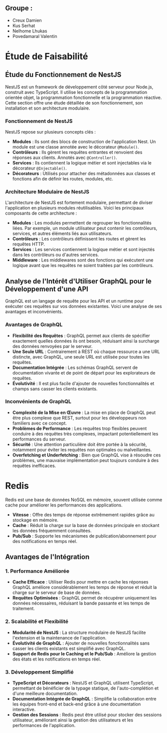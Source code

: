 ## Groupe :

- Creux Damien
- Kus Serhat
- Nelhome Lhukas
- Povedamaral Valentin


# Étude de Faisabilité

## Étude du Fonctionnement de NestJS

NestJS est un framework de développement côté serveur pour Node.js, construit avec TypeScript. Il utilise les concepts de la programmation orientée objet, la programmation fonctionnelle et la programmation réactive. Cette section offre une étude détaillée de son fonctionnement, son installation et son architecture modulaire.

### Fonctionnement de NestJS

NestJS repose sur plusieurs concepts clés :

- **Modules** : Ils sont des blocs de construction de l'application Nest. Un module est une classe annotée avec le décorateur `@Module()`.
- **Contrôleurs** : Ils gèrent les requêtes entrantes et renvoient des réponses aux clients. Annotés avec `@Controller()`.
- **Services** : Ils contiennent la logique métier et sont injectables via le décorateur `@Injectable()`.
- **Décorateurs** : Utilisés pour attacher des métadonnées aux classes et fonctions afin de définir les routes, modules, etc.

### Architecture Modulaire de NestJS

L'architecture de NestJS est fortement modulaire, permettant de diviser l'application en plusieurs modules réutilisables. Voici les principaux composants de cette architecture :

- **Modules** : Les modules permettent de regrouper les fonctionnalités liées. Par exemple, un module utilisateur peut contenir les contrôleurs, services, et autres éléments liés aux utilisateurs.
- **Contrôleurs** : Les contrôleurs définissent les routes et gèrent les requêtes HTTP.
- **Services** : Les services contiennent la logique métier et sont injectés dans les contrôleurs ou d'autres services.
- **Middleware** : Les middlewares sont des fonctions qui exécutent une logique avant que les requêtes ne soient traitées par les contrôleurs.

## Analyse de l'Intérêt d'Utiliser GraphQL pour le Développement d'une API

GraphQL est un langage de requête pour les API et un runtime pour exécuter ces requêtes sur vos données existantes. Voici une analyse de ses avantages et inconvénients.

### Avantages de GraphQL

- **Flexibilité des Requêtes** : GraphQL permet aux clients de spécifier exactement quelles données ils ont besoin, réduisant ainsi la surcharge des données renvoyées par le serveur.
- **Une Seule URL** : Contrairement à REST où chaque ressource a une URL distincte, avec GraphQL, une seule URL est utilisée pour toutes les requêtes.
- **Documentation Intégrée** : Les schémas GraphQL servent de documentation vivante et de point de départ pour les explorateurs de requêtes.
- **Évolutivité** : Il est plus facile d'ajouter de nouvelles fonctionnalités et champs sans casser les clients existants.

### Inconvénients de GraphQL

- **Complexité de la Mise en Œuvre** : La mise en place de GraphQL peut être plus complexe que REST, surtout pour les développeurs non familiers avec ce concept.
- **Problèmes de Performance** : Les requêtes trop flexibles peuvent conduire à des requêtes très complexes, impactant potentiellement les performances du serveur.
- **Sécurité** : Une attention particulière doit être portée à la sécurité, notamment pour éviter les requêtes non optimales ou malveillantes.
- **Overfetching et Underfetching** : Bien que GraphQL vise à résoudre ces problèmes, une mauvaise implémentation peut toujours conduire à des requêtes inefficaces.

# Redis

Redis est une base de données NoSQL en mémoire, souvent utilisée comme cache pour améliorer les performances des applications.

- **Vitesse** : Offre des temps de réponse extrêmement rapides grâce au stockage en mémoire.
- **Cache** : Réduit la charge sur la base de données principale en stockant les données fréquemment consultées.
- **Pub/Sub** : Supporte les mécanismes de publication/abonnement pour des notifications en temps réel.

## Avantages de l'Intégration

### 1. Performance Améliorée

- **Cache Efficace** : Utiliser Redis pour mettre en cache les réponses GraphQL améliore considérablement les temps de réponse et réduit la charge sur le serveur de base de données.
- **Requêtes Optimisées** : GraphQL permet de récupérer uniquement les données nécessaires, réduisant la bande passante et les temps de traitement.

### 2. Scalabilité et Flexibilité

- **Modularité de NestJS** : La structure modulaire de NestJS facilite l'extension et la maintenance de l'application.
- **Évolutivité de GraphQL** : Ajouter de nouvelles fonctionnalités sans casser les clients existants est simplifié avec GraphQL.
- **Support de Redis pour le Caching et le Pub/Sub** : Améliore la gestion des états et les notifications en temps réel.

### 3. Développement Simplifié

- **TypeScript et Décorateurs** : NestJS et GraphQL utilisent TypeScript, permettant de bénéficier de la typage statique, de l'auto-complétion et d'une meilleure documentation.
- **Documentation Intégrée de GraphQL** : Simplifie la collaboration entre les équipes front-end et back-end grâce à une documentation interactive.
- **Gestion des Sessions** : Redis peut être utilisé pour stocker des sessions utilisateur, améliorant ainsi la gestion des utilisateurs et les performances de l'application.

